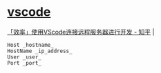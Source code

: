 
# [vscode](readme.md)

<a href="https://zhuanlan.zhihu.com/p/141205262" target="_blank">「效率」使用VScode连接远程服务器进行开发 - 知乎</a>  |

```
Host _hostname_
HostName _ip_address_
User _user_
Port _port_
```

